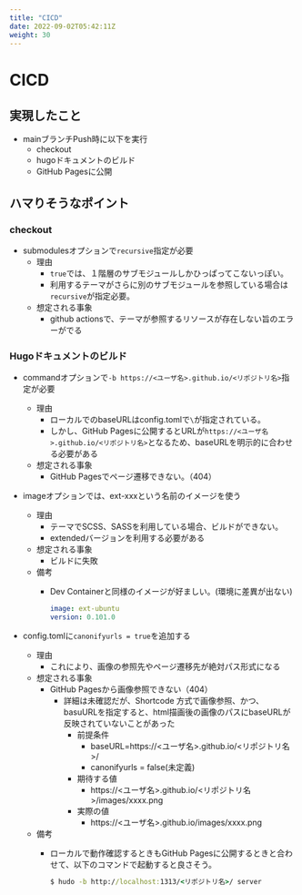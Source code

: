 ```yaml
---
title: "CICD"
date: 2022-09-02T05:42:11Z
weight: 30
---
```

# CICD

## 実現したこと

- mainブランチPush時に以下を実行
  - checkout
  - hugoドキュメントのビルド
  - GitHub Pagesに公開

## ハマりそうなポイント

### checkout

- submodulesオプションで`recursive`指定が必要
  - 理由
    - `true`では、１階層のサブモジュールしかひっぱってこないっぽい。
    - 利用するテーマがさらに別のサブモジュールを参照している場合は`recursive`が指定必要。
  - 想定される事象
    - github actionsで、テーマが参照するリソースが存在しない旨のエラーがでる

### Hugoドキュメントのビルド

- commandオプションで`-b https://<ユーザ名>.github.io/<リポジトリ名>`指定が必要
  - 理由
    - ローカルでのbaseURLはconfig.tomlで`\`が指定されている。
    - しかし、GitHub Pagesに公開するとURLが`https://<ユーザ名>.github.io/<リポジトリ名>`となるため、baseURLを明示的に合わせる必要がある
  - 想定される事象
    - GitHub Pagesでページ遷移できない。（404）

- imageオプションでは、ext-xxxという名前のイメージを使う
  - 理由
    - テーマでSCSS、SASSを利用している場合、ビルドができない。
    - extendedバージョンを利用する必要がある
  - 想定される事象
    - ビルドに失敗
  - 備考
    - Dev Containerと同様のイメージが好ましい。(環境に差異が出ない)

      ```yaml
      image: ext-ubuntu
      version: 0.101.0
      ```

- config.tomlに`canonifyurls = true`を追加する
  - 理由
    - これにより、画像の参照先やページ遷移先が絶対パス形式になる
  - 想定される事象
    - GitHub Pagesから画像参照できない（404）
      - 詳細は未確認だが、Shortcode 方式で画像参照、かつ、basuURLを指定すると、html描画後の画像のパスにbaseURLが反映されていないことがあった
        - 前提条件
          - baseURL=https://<ユーザ名>.github.io/<リポジトリ名>/
          - canonifyurls = false(未定義)
        - 期待する値
          - https://<ユーザ名>.github.io/<リポジトリ名>/images/xxxx.png
        - 実際の値
          - https://<ユーザ名>.github.io/images/xxxx.png
  - 備考
    - ローカルで動作確認するときもGitHub Pagesに公開するときと合わせて、以下のコマンドで起動すると良さそう。

      ```cmd
      $ hudo -b http://localhost:1313/<リポジトリ名>/ server
      ```
